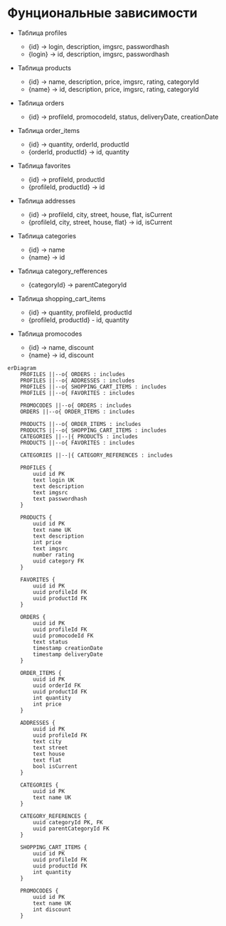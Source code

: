 # Фунциональные зависимости
- Таблица profiles
   - {id} -> login, description, imgsrc, passwordhash
   - {login} -> id, description, imgsrc, passwordhash

- Таблица products
    - {id} -> name, description, price, imgsrc, rating, categoryId
    - {name} -> id, description, price, imgsrc, rating, categoryId

- Таблица orders
    - {id} ->  profileId, promocodeId, status, deliveryDate, creationDate

- Таблица order_items
    - {id} -> quantity, orderId, productId
    - {orderId, productId} -> id, quantity

- Таблица favorites
    - {id} -> profileId, productId
    - {profileId, productId} -> id

- Таблица addresses
    - {id} -> profileId, city, street, house, flat, isCurrent
    - {profileId, city, street, house, flat} -> id, isCurrent

- Таблица categories
    - {id} -> name
    - {name} -> id

- Таблица category_refferences
    - {categoryId} -> parentCategoryId

- Таблица shopping_cart_items
    - {id} ->  quantity, profileId, productId
    - {profileId, productId} - id, quantity

- Таблица promocodes
    - {id} -> name, discount
    - {name} -> id, discount
```mermaid
erDiagram
    PROFILES ||--o{ ORDERS : includes
    PROFILES ||--o{ ADDRESSES : includes
    PROFILES ||--o{ SHOPPING_CART_ITEMS : includes
    PROFILES ||--o{ FAVORITES : includes
    
    PROMOCODES ||--o{ ORDERS : includes
    ORDERS ||--o{ ORDER_ITEMS : includes

    PRODUCTS ||--o{ ORDER_ITEMS : includes
    PRODUCTS ||--o{ SHOPPING_CART_ITEMS : includes
    CATEGORIES ||--|{ PRODUCTS : includes
    PRODUCTS ||--o{ FAVORITES : includes

    CATEGORIES ||--|{ CATEGORY_REFERENCES : includes

    PROFILES {
        uuid id PK
        text login UK
        text description
        text imgsrc
        text passwordhash
    }
    
    PRODUCTS {
        uuid id PK
        text name UK
        text description
        int price
        text imgsrc
        number rating
        uuid category FK
    }

    FAVORITES {
        uuid id PK
        uuid profileId FK
        uuid productId FK
    }

    ORDERS {
        uuid id PK
        uuid profileId FK
        uuid promocodeId FK
        text status
        timestamp creationDate
        timestamp deliveryDate
    }

    ORDER_ITEMS {
        uuid id PK
        uuid orderId FK
        uuid productId FK
        int quantity
        int price
    }

    ADDRESSES {
        uuid id PK
        uuid profileId FK
        text city
        text street
        text house
        text flat
        bool isCurrent
    }

    CATEGORIES {
        uuid id PK
        text name UK
    }

    CATEGORY_REFERENCES {
        uuid categoryId PK, FK
        uuid parentCategoryId FK
    }

    SHOPPING_CART_ITEMS {
        uuid id PK
        uuid profileId FK
        uuid productId FK
        int quantity
    }

    PROMOCODES {
        uuid id PK
        text name UK
        int discount
    }

```
